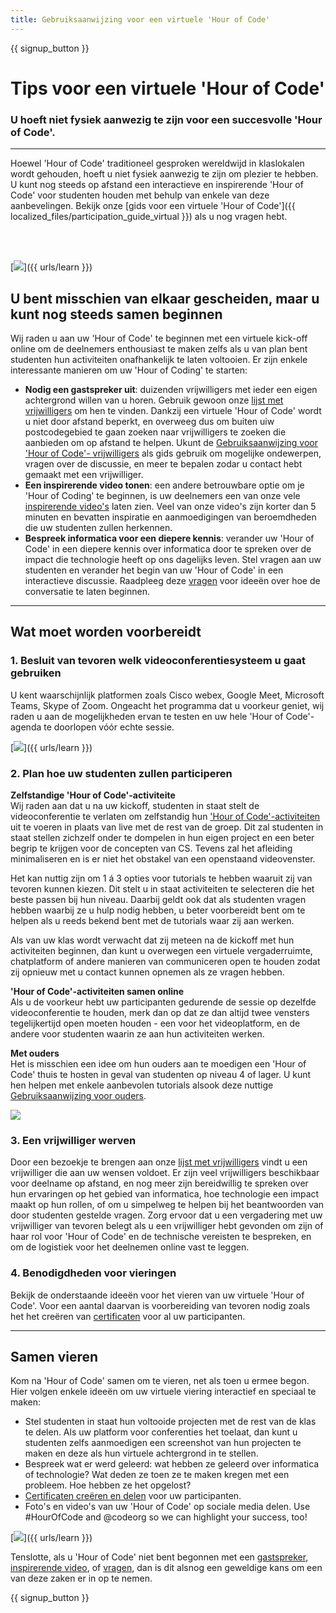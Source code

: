 ```yaml
---
title: Gebruiksaanwijzing voor een virtuele 'Hour of Code'
---
```


{{ signup_button }}

# Tips voor een virtuele 'Hour of Code'

### U hoeft niet fysiek aanwezig te zijn voor een succesvolle 'Hour of Code'.

***

Hoewel 'Hour of Code' traditioneel gesproken wereldwijd in klaslokalen wordt gehouden, hoeft u niet fysiek aanwezig te zijn om plezier te hebben.  U kunt nog steeds op afstand een interactieve en inspirerende 'Hour of Code' voor studenten houden met behulp van enkele van deze aanbevelingen.   Bekijk onze [gids voor een virtuele 'Hour of Code']({{ localized_files/participation_guide_virtual }}) als u nog vragen hebt.

<br><br>

[<img src="/images/fit-600/Marketing/pexels-andrea-piacquadio-3762940.jpg" />]({{ urls/learn }})

## U bent misschien van elkaar gescheiden, maar u kunt nog steeds samen beginnen
Wij raden u aan uw 'Hour of Code' te beginnen met een virtuele kick-off online om de deelnemers enthousiast te maken zelfs als u van plan bent studenten hun activiteiten onafhankelijk te laten voltooien. Er zijn enkele interessante manieren om uw 'Hour of Coding' te starten:

<ul>
<li><b>Nodig een gastspreker uit</b>: duizenden vrijwilligers met ieder een eigen achtergrond willen van u horen. Gebruik gewoon onze <a href="https://code.org/volunteer/local">lijst met vrijwilligers</a> om hen te vinden. Dankzij een virtuele 'Hour of Code' wordt u niet door afstand beperkt, en overweeg dus om buiten uiw postcodegebied te gaan zoeken naar vrijwilligers te zoeken die aanbieden om op afstand te helpen.   Ukunt de <a href="http://hourofcode.com/us/how-to/volunteers">Gebruiksaanwijzing voor 'Hour of Code'- vrijwilligers</a> als gids gebruik om mogelijke ondewerpen, vragen over de discussie, en meer te bepalen zodar u contact hebt gemaakt met een vrijwilliger.</li>
<li><b>Een inspirerende video tonen</b>: een andere betrouwbare optie om je 'Hour of Coding' te beginnen, is uw deelnemers een van onze vele <a href="http://hourofcode.com/us/promote/resources#videos">inspirerende video's</a> laten zien. Veel van onze video's zijn korter dan 5 minuten en bevatten inspiratie en aanmoedigingen van beroemdheden die uw studenten zullen herkennen.</li>
<li><b>Bespreek informatica voor een diepere kennis</b>: verander uw 'Hour of Code' in een diepere kennis over informatica door te spreken over de impact die technologie heeft op ons dagelijks leven. Stel vragen aan uw studenten en verander het begin van uw 'Hour of Code' in een interactieve discussie. Raadpleeg deze <a href="https://code.org/csforgood#prompts">vragen</a> voor ideeën over hoe de conversatie te laten beginnen.</li>
</ul>

---

## Wat moet worden voorbereidt

### 1. Besluit van tevoren welk videoconferentiesysteem u gaat gebruiken
U kent waarschijnlijk platformen zoals Cisco webex, Google Meet, Microsoft Teams, Skype of Zoom. Ongeacht het programma dat u voorkeur geniet, wij raden u aan de mogelijkheden ervan te testen en uw hele 'Hour of Code'-agenda te doorlopen vóór echte sessie.

[<img src="/images/fit-600/Marketing/photo-of-boy-video-calling-with-a-woman-4145197.jpg" />]({{ urls/learn }})

### 2. Plan hoe uw studenten zullen participeren
**Zelfstandige 'Hour of Code'-activiteite**<br> Wij raden aan dat u na uw kickoff, studenten in staat stelt de videoconferentie te verlaten om zelfstandig hun <a href="https://hourofcode.com/us/learn">'Hour of Code'-activiteiten</a> uit te voeren in plaats van live met de rest van de groep.   Dit zal studenten in staat stellen zichzelf onder te dompelen in hun eigen project en een beter begrip te krijgen voor de concepten van CS. Tevens zal het afleiding minimaliseren en is er niet het obstakel van een openstaand videovenster.

Het kan nuttig zijn om 1 á 3 opties voor tutorials te hebben waaruit zij van tevoren kunnen kiezen. Dit stelt u in staat activiteiten te selecteren die het beste passen bij hun niveau. Daarbij geldt ook dat als studenten vragen hebben waarbij ze u hulp nodig hebben, u beter voorbereidt bent om te helpen als u reeds bekend bent met de tutorials waar zij aan werken.

Als van uw klas wordt verwacht dat zij meteen na de kickoff met hun activiteiten beginnen, dan kunt u overwegen een virtuele vergaderruimte, chatplatform of andere manieren van communiceren open te houden zodat zij opnieuw met u contact kunnen opnemen als ze vragen hebben.

**'Hour of Code'-activiteiten samen online**<br> Als u de voorkeur hebt uw participanten gedurende de sessie op dezelfde videoconferentie te houden, merk dan op dat ze dan altijd twee vensters tegelijkertijd open moeten houden - een voor het videoplatform, en de andere voor studenten waarin ze aan hun activiteiten werken.

**Met ouders**<br> Het is misschien een idee om hun ouders aan te moedigen een 'Hour of Code' thuis te hosten in geval van studenten op niveau 4 of lager.  U kunt hen helpen met enkele aanbevolen tutorials alsook deze nuttige <a href="https://hourofcode.com/us/how-to/parents">Gebruiksaanwijzing voor ouders</a>.

[<img src="/images/fit-600/Marketing//happy-father-and-child-browsing-laptop-in-bedroom-4545778.jpg" />](https://hourofcode.com/us/how-to/parents)

### 3. Een vrijwilliger werven
Door een bezoekje te brengen aan onze <a href="https://code.org/volunteer/local">lijst met vrijwilligers</a> vindt u een vrijwilliger die aan uw wensen voldoet. Er zijn veel vrijwilligers beschikbaar voor deelname op afstand, en nog meer zijn bereidwillig te spreken over hun ervaringen op het gebied van informatica, hoe technologie een impact maakt op hun rollen, of om u simpelweg te helpen bij het beantwoorden van door studenten gestelde vragen. Zorg ervoor dat u een vergadering met uw vrijwilliger van tevoren belegt als u een vrijwilliger hebt gevonden om zijn of haar rol voor 'Hour of Code'  en de technische vereisten te bespreken, en om de logistiek voor het deelnemen online vast te leggen.

### 4. Benodigdheden voor vieringen
Bekijk de onderstaande ideeën voor het vieren van uw virtuele 'Hour of Code'. Voor een aantal daarvan is voorbereiding van tevoren nodig zoals het het creëren van <a href="https://code.org/certificates">certificaten</a> voor al uw participanten.

---

## Samen vieren

Kom na 'Hour of Code' samen om te vieren, net als toen u ermee begon. Hier volgen enkele ideeën om uw virtuele viering interactief en speciaal te maken:

- Stel studenten in staat hun voltooide projecten met de rest van de klas te delen. Als uw platform voor conferenties het toelaat, dan kunt u studenten zelfs aanmoedigen een screenshot van hun projecten te maken en deze als hun virtuele achtergrond in te stellen.
- Bespreek wat er werd geleerd: wat hebben ze geleerd over informatica of technologie? Wat deden ze toen ze te maken kregen met een probleem. Hoe hebben ze het opgelost?
- <a href="https://code.org/certificates">Certificaten creëren en delen</a> voor uw participanten.
- Foto's en video's van uw 'Hour of Code' op sociale media delen. Use #HourOfCode and @codeorg so we can highlight your success, too!

[<img src="/images/fit-600/Marketing/g8TUlHzF.jpeg" />]({{ urls/learn }})

Tenslotte, als u 'Hour of Code' niet bent begonnen met een <a href="https://code.org/volunteer/local">gastspreker</a>, <a href="https://hourofcode.com/us/promote/resources#">inspirerende video</a>, of <a href="https://code.org/csforgood#prompts">vragen</a>, dan is dit alsnog een geweldige kans om een van deze zaken er in op te nemen.

{{ signup_button }}
